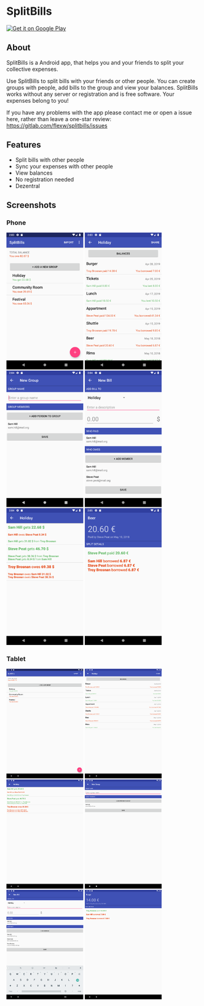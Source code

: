 # SplitBills

<a href='https://play.google.com/store/apps/details?id=org.weilbach.splitbills&pcampaignid=MKT-Other-global-all-co-prtnr-py-PartBadge-Mar2515-1'>
<img alt='Get it on Google Play' src='https://play.google.com/intl/en_us/badges/images/generic/en_badge_web_generic.png' width="200"/>
</a>

## About

SplitBills is a Android app, that helps you and your friends to split your collective expenses.


Use SplitBills to split bills with your friends or other people. You can create groups with people, add bills to the group and view your balances. SplitBills works without any server or registration and is free software. Your expenses belong to you!

If you have any problems with the app please contact me or open a issue here, rather than leave a one-star review: https://gitlab.com/flexw/splitbills/issues

## Features

* Split bills with other people
* Sync your expenses with other people
* View balances
* No registration needed
* Dezentral

## Screenshots

### Phone

<img src="screenshots/phone/phone1.png" alt="drawing" width="200"/>
<img src="screenshots/phone/phone2.png" alt="drawing" width="200"/>
<img src="screenshots/phone/phone3.png" alt="drawing" width="200"/>
<img src="screenshots/phone/phone4.png" alt="drawing" width="200"/>
<img src="screenshots/phone/phone5.png" alt="drawing" width="200"/>
<img src="screenshots/phone/phone6.png" alt="drawing" width="200"/>

### Tablet

<img src="screenshots/tablet/tablet1.png" alt="drawing" width="200"/>
<img src="screenshots/tablet/tablet2.png" alt="drawing" width="200"/>
<img src="screenshots/tablet/tablet3.png" alt="drawing" width="200"/>
<img src="screenshots/tablet/tablet4.png" alt="drawing" width="200"/>
<img src="screenshots/tablet/tablet5.png" alt="drawing" width="200"/>
<img src="screenshots/tablet/tablet6.png" alt="drawing" width="200"/>
